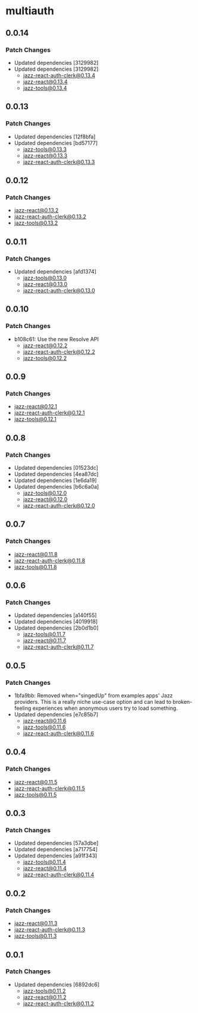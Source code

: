 # multiauth

## 0.0.14

### Patch Changes

- Updated dependencies [3129982]
- Updated dependencies [3129982]
  - jazz-react-auth-clerk@0.13.4
  - jazz-react@0.13.4
  - jazz-tools@0.13.4

## 0.0.13

### Patch Changes

- Updated dependencies [12f8bfa]
- Updated dependencies [bd57177]
  - jazz-tools@0.13.3
  - jazz-react@0.13.3
  - jazz-react-auth-clerk@0.13.3

## 0.0.12

### Patch Changes

- jazz-react@0.13.2
- jazz-react-auth-clerk@0.13.2
- jazz-tools@0.13.2

## 0.0.11

### Patch Changes

- Updated dependencies [afd1374]
  - jazz-tools@0.13.0
  - jazz-react@0.13.0
  - jazz-react-auth-clerk@0.13.0

## 0.0.10

### Patch Changes

- b108c61: Use the new Resolve API
  - jazz-react@0.12.2
  - jazz-react-auth-clerk@0.12.2
  - jazz-tools@0.12.2

## 0.0.9

### Patch Changes

- jazz-react@0.12.1
- jazz-react-auth-clerk@0.12.1
- jazz-tools@0.12.1

## 0.0.8

### Patch Changes

- Updated dependencies [01523dc]
- Updated dependencies [4ea87dc]
- Updated dependencies [1e6da19]
- Updated dependencies [b6c6a0a]
  - jazz-tools@0.12.0
  - jazz-react@0.12.0
  - jazz-react-auth-clerk@0.12.0

## 0.0.7

### Patch Changes

- jazz-react@0.11.8
- jazz-react-auth-clerk@0.11.8
- jazz-tools@0.11.8

## 0.0.6

### Patch Changes

- Updated dependencies [a140f55]
- Updated dependencies [4019918]
- Updated dependencies [2b0d1b0]
  - jazz-tools@0.11.7
  - jazz-react@0.11.7
  - jazz-react-auth-clerk@0.11.7

## 0.0.5

### Patch Changes

- 1bfa9bb: Removed when="singedUp" from examples apps' Jazz providers. This is a really niche use-case option and can lead to broken-feeling experiences when anonymous users try to load something.
- Updated dependencies [e7c85b7]
  - jazz-react@0.11.6
  - jazz-tools@0.11.6
  - jazz-react-auth-clerk@0.11.6

## 0.0.4

### Patch Changes

- jazz-react@0.11.5
- jazz-react-auth-clerk@0.11.5
- jazz-tools@0.11.5

## 0.0.3

### Patch Changes

- Updated dependencies [57a3dbe]
- Updated dependencies [a717754]
- Updated dependencies [a91f343]
  - jazz-tools@0.11.4
  - jazz-react@0.11.4
  - jazz-react-auth-clerk@0.11.4

## 0.0.2

### Patch Changes

- jazz-react@0.11.3
- jazz-react-auth-clerk@0.11.3
- jazz-tools@0.11.3

## 0.0.1

### Patch Changes

- Updated dependencies [6892dc6]
  - jazz-tools@0.11.2
  - jazz-react@0.11.2
  - jazz-react-auth-clerk@0.11.2

